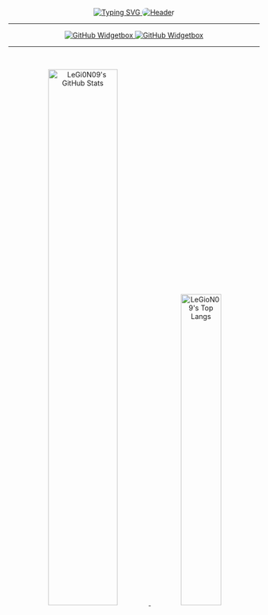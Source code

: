 <p align="center">
  <a href="https://github.com/LeGioN09/capsule-render](https://git.io/typing-svg)">
    <img
      src="https://readme-typing-svg.demolab.com?font=Work+Sans&weight=700&size=36&duration=4000&pause=1500&color=5D699B&background=FFFFFF00&center=true&vCenter=true&width=756&height=80&lines=Hi!, i'm MikihinaSann~! ✨;This profile is made with love. ❤️"
      alt="Typing SVG" />
  </a>
  <a href="https://github.com/LeGioN09/capsule-render">
    <img style="border-radius: 1rem;margin-top: -2rem;"
      src="https://capsule-render.vercel.app/api?type=waving&height=150&color=gradient&customColorList=20&section=footer"
      alt="Header" />
  </a>
</p>

<hr />


<p align="center">
  <a href="https://github.com/Jurredr/github-widgetbox">
    <img
      src="https://github-widgetbox.vercel.app/api/profile?username=MikihinaSann&data=followers,repositories,stars,commits&theme=aether"
      alt="GitHub Widgetbox" />
  </a>
  <a href="https://github.com/Jurredr/github-widgetbox">
    <img
      src="https://github-widgetbox.vercel.app/api/skills?languages=ts,js,python,php&libraries=tensorflow&tools=git,npm,redis,mongodb,nodejs,vscode&software=windows,linux&theme=dark"
      alt="GitHub Widgetbox" />
    <a />
</p>

<hr />

<br>

<p align="center">
  <a href="https://github.com/anuraghazra/github-readme-stats">
    <img width="52.5%"
      src="https://github-readme-stats-myoschen.vercel.app/api?username=MikihinaSann&count_private=true&show_icons=true&theme=dark&hide_border=true&rank_icon=github&custom_title=Github%20Stats&bg_color=16161c"
      alt="LeGi0N09's GitHub Stats" />
  </a>
  <a href="https://github.com/anuraghazra/github-readme-stats">
    <img width="40%"
      src="https://github-readme-stats-myoschen.vercel.app/api/top-langs/?username=MikihinaSann&layout=compact&langs_count=6&theme=dark&hide_border=true&custom_title=Top%20Languages&bg_color=16161c"
      alt="LeGioN09's Top Langs" />
  </a>
</p>

